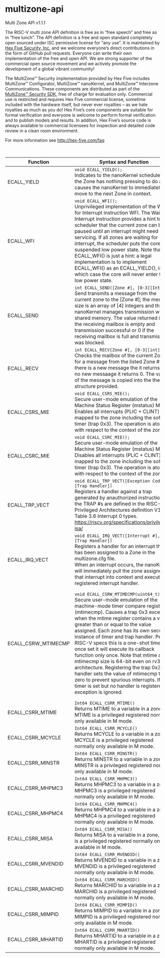 # multizone-api

Multi Zone API v1.1.1

The RISC-V multi zone API definition is free as in “free speech” and free as in “free lunch”. The API definition is a free and open standard completely open sourced under ISC permissive license for “any use”. It is maintained by [Hex Five Security, Inc.](http://hex-five.com) and we welcome everyone’s direct contributions in the form of GitHub pull requests. Everyone can write their own implementation of the free and open API. We are strong supporter of the commercial open source movement and we actively promote the development of a global vibrant community! 

The MultiZone™ Security implementation provided by Hex Five includes MultiZone™ Configurator, MultiZone™ nanoKernel, and MultiZone™ Interzone Communications. These components are distributed as part of the [MultiZone™ Security SDK](https://github.com/hex-five/multizone-sdk), free of charge for evaluation only. Commercial use is restricted and requires Hex Five commercial license, sometime included with the hardware itself, but never ever royalties – as we hate royalties as much as you do! Hex Five’s core components are suitable for formal verification and everyone is welcome to perform formal verification and to publish models and results. In addition, Hex Five’s source code is always available to commercial licensees for inspection and detailed code review in a clean room environment.

For more information see http://hex-five.com/faq

<br>

|Function |	Syntax and Function |	Example |
|---------|---------------------|---------|
|ECALL_YIELD|`void ECALL_YIELD();`<br> Indicates to the nanoKernel scheduler that the Zone has nothing pressing to do and causes the nanoKernel to immediately move to the next Zone in context.| `ECALL_YIELD();`<br>In the case of a three zone implementation with a tick time of 10ms, the maximum time to come back to context is 20ms, faster if the other zones Yield as well.|
|ECALL_WFI|`void ECALL_WFI();`<br> Unprivileged implementation of the Wait for Interrupt instruction WFI. The Wait for Interrupt instruction provides a hint to scheduler that the current zone can be paused until an interrupt might need servicing. If all zones are waiting for interrupt, the scheduler puts the core in a suspended low power state. Note that ECALL_WFI() is just a hint: a legal implementation is to implement ECALL_WFI() as an ECALL_YIELD(), in which case the core will never enter the low power state.| `int main (void){`<br>`... setup interrupt handlers`<br>`... while(1) {`<br>`...... do something`<br>`...... ECALL_WFI();`<br>`... }`<br>`}`<br><br> Typical implementation of the main loop of an event-driven zone.|
|ECALL_SEND|`int ECALL_SEND([Zone #], [0-3][Int]);`<br> Send transmits a message from the current zone to the [Zone #]; the message size is an array of [4] integers and the nanoKernel manages transmission with no shared memory.  The value returned is 1 if the receiving mailbox is empty and transmission successful or 0 if the receiving mailbox is full and transmission was blocked.|`int state = ECALL_SEND(1, {201, 0, 0 ,0});`<br>Sends an array to Zone 1 of {201, 0, 0, 0}; state = 1 if successful transmission.|
|ECALL_RECV|`int ECALL_RECV[Zone #], [0-3][int]);`<br>Checks the mailbox of the current Zone for a message from the listed Zone #, if there is a new message the it returns 1, if no new messaage it returns 0.  The value of the message is copied into the the array structure provided.|	`int msg[4]={0,0,0,0};`<br>`int state = ECALL_RECV(1, msg);`<br>If a newmessage exists in the mailbox from zone 1, state = 1 and it copies it to msg, otherwise state = 0.|
|ECALL_CSRS_MIE|`void ECALL_CSRS_MIE();`<br>Secure user-mode emulation of the Machine Status Register (mstatus) MIE bit. Enables all interrupts (PLIC + CLINT) mapped to the zone including the soft timer (trap 0x3). The operation is atomic with respect to the context of the zone.| `ECALL_CSRS_MIE();`|
|ECALL_CSRC_MIE|`void ECALL_CSRC_MIE();`<br>Secure user-mode emulation of the Machine Status Register (mstatus) MIE bit. Disables all interrupts (PLIC + CLINT) mapped to the zone including the soft timer (trap 0x3). The operation is atomic with respect to the context of the zone.| `ECALL_CSRC_MIE();`|
|ECALL_TRP_VECT	|`void ECALL_TRP_VECT([Exception Code], [Trap Handler])`<br>Registers a handler against a trap generated by anauthorized instructions; the TRAP #s are defined in the RISC-V Privileged Architectures definition V1.1, Table 3.6 Interrupt 0 types. https://riscv.org/specifications/privileged-isa/ |`ECALL_TRP_VECT(0x0, trap_0x0_handler);`<br>Where trap_0x0_handler is registered at the User level of privilege with:<br>`Void trap_0x0_handler(void)__attribute__((interrupt("user")));`<br>`void trap_0x0_handler(void){`<br>`     // Your handler code here`<br>`}`|
|ECALL_IRQ_VECT	|`void ECALL_IRQ_VECT([Interrupt #], [Trap Handler])`<br>Registers a handler for an interrupt that has been assigned to a Zone in the multizone.cfg file. <br> When an interrupt occurs, the nanoKernel will immediately pull the zone assigned to that interrupt into context and execute the registered interrupt handler.	|`ECALL_IRQ_VECT(11, button_0_handler);`<br>Where button_0_handler is a registered at the user level of privilege with:<br>`void button_1_handler(void)__attribute__((interrupt("user")));`<br>`void button_1_handler(void){`<br>`  // interrupt handler here`<br>`}`|
|ECALL_CSRW_MTIMECMP	|`void ECALL_CSRW_MTIMECMP(uint64_t)`<br>Secure user-mode emulation of the machine-mode timer compare register (mtimecmp). Causes a trap 0x3 exception when the mtime register contains a value greater than or equal to the value assigned. Each zone has its own secure instance of timer and trap handler. Per RISC-V specs this is a one-shot timer: once set it will execute its callback function only once. Note that mtime and mtimecmp size is 64-bit even on rv32 architecture. Registering the trap 0x3 handler sets the value of mtimecmp to zero to prevent spurious interrupts. If the timer is set but no handler is registered the exception is ignored.	| `#include <libhexfive.h>` <br> `...` <br> <br> `void trap_0x3_handler(void)__attribute__((interrupt("user")));` <br> `void trap_0x3_handler(void){` <br>   `// do something `<br>`	// restart the timer` <br>`	uint64_t T = 10; // ms `<br>`	uint64_t T0 = ECALL_CSRR_MTIME();` <br>	`uint64_t T1 = T0 + T*32768/1000; `<br>` 	ECALL_CSRR_MTIMECMP(T1); `<br> <br> `} `<br> `...` <br> `main () { `<br> `ECALL_TRP_VECT(0x3, trap_0x3_handler); // register 0x3 Soft timer `<br>	`while(1){` <br> `	// do many things `<br>	`} `<br>` } `<br>
|ECALL_CSRR_MTIME|`Int64 ECALL_CSRR_MTIME()`<br>	Returns MTIME to a variable in a zone, MTIME is a privileged registered normally only available in M mode.	|`Int64 mtime = ECALL_CSRR_MTIME();`|
|ECALL_CSRR_MCYCLE|`Int64 ECALL_CSRR_MCYCLE()`<br>	Returns MCYCLE to a variable in a zone, MCYCLE is a privileged registered normally only available in M mode.	|`Int64 mcycle = ECALL_CSRR_MCYCLE();`
|ECALL_CSRR_MINSTR|`Int64 ECALL_CSRR_MINSTR()`<br>	Returns MINSTR to a variable in a zone, MINSTR is a privileged registered normally only available in M mode.	|`Int64 minstr = ECALL_CSRR_MINSTR();`
|ECALL_CSRR_MHPMC3|`Int64 ECALL_CSRR_MHPMC3()`<br>	Returns MHPMC3 to a variable in a zone, MHPMC3 is a privileged registered normally only available in M mode.	|`Int64 mhpmc3 = ECALL_CSRR_MHPMC3();`
|ECALL_CSRR_MHPMC4|`Int64 ECALL_CSRR_MHPMC4()`<br>	Returns MHPMC4 to a variable in a zone, MHPMC4 is a privileged registered normally only available in M mode.	|`Int64 mhpmc3 = ECALL_CSRR_MHPMC4();`
|ECALL_CSRR_MISA|`Int64 ECALL_CSRR_MISA()`<br>	Returns MISA to a variable in a zone, MISA is a privileged registered normally only available in M mode.	|`Int64 misa = ECALL_CSRR_MISA();`
|ECALL_CSRR_MVENDID|`Int64 ECALL_CSRR_MVENDID()`<br>	Returns MVENDID to a variable in a zone, MVENDID is a privileged registered normally only available in M mode.	|`Int64 misa = ECALL_CSRR_MVENDID();`
|ECALL_CSRR_MARCHID|`Int64 ECALL_CSRR_MARCHID()`<br>	Returns MARCHID to a variable in a zone, MARCHID is a privileged registered normally only available in M mode.	|`Int64 marchid = ECALL_CSRR_MARCHID();`
|ECALL_CSRR_MIMPID|`Int64 ECALL_CSRR_MIMPID()`<br>	Returns MIMPID to a variable in a zone,  MIMPID  is a privileged registered normally only available in M mode.	|`Int64 mimpid = ECALL_CSRR_ MIMPID ();`
|ECALL_CSRR_MHARTID|`Int64 ECALL_CSRR_MHARTID()`<br>	Returns MHARTID to a variable in a zone,  MHARTID is a privileged registered normally only available in M mode.	|`Int64 mhardid = ECALL_CSRR_ MHARTID ();`
